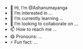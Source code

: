 - 👋 Hi, I’m @Ashanumayanga
- 👀 I’m interested in ...
- 🌱 I’m currently learning ...
- 💞️ I’m looking to collaborate on ...
- 📫 How to reach me ...
- 😄 Pronouns: ...
- ⚡ Fun fact: ...

<!---
Ashanumayanga/Ashanumayanga is a ✨ special ✨ repository because its `README.md` (this file) appears on your GitHub profile.
You can click the Preview link to take a look at your changes.
--->

